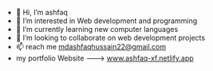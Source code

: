 - 👋 Hi, I’m ashfaq
- 👀 I’m interested in Web development and programming
- 🌱 I’m currently learning new computer languages
- 💞️ I’m looking to collaborate on web development projects
- 📫 reach me mdashfaqhussain22@gmail.com
- my portfolio Website ---> www.ashfaq-xf.netlify.app

<!---
Itsashfaq/Itsashfaq is a ✨ special ✨ repository because its `README.md` (this file) appears on your GitHub profile.
You can click the Preview link to take a look at your changes.
--->
